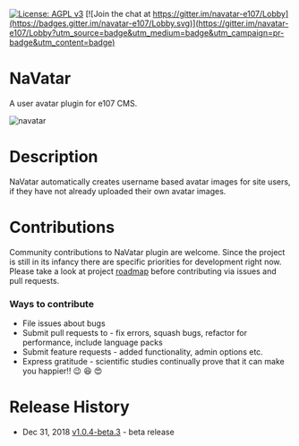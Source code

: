[![License: AGPL v3](https://img.shields.io/badge/License-AGPL%20v3-blue.svg)](https://www.gnu.org/licenses/agpl-3.0)
[![Join the chat at https://gitter.im/navatar-e107/Lobby](https://badges.gitter.im/navatar-e107/Lobby.svg)](https://gitter.im/navatar-e107/Lobby?utm_source=badge&utm_medium=badge&utm_campaign=pr-badge&utm_content=badge)
# NaVatar
A user avatar plugin for e107 CMS.

![navatar]()

# Description
NaVatar automatically creates username based avatar images for site users, if they have not already uploaded their own avatar images.
# Contributions
Community contributions to NaVatar plugin are welcome. Since the project is still in its infancy there are specific priorities for development right now. Please take a look at project [roadmap](https://github.com/arunshekher/navatar/projects/1 "NaVatar Roadmap") before contributing via issues and pull requests.

### Ways to contribute
* File issues about bugs
* Submit pull requests to - fix errors, squash bugs, refactor for performance, include language packs
* Submit feature requests - added functionality, admin options etc.
* Express gratitude - scientific studies continually prove that it can make you happier!! :wink: :laughing: :heart_eyes:


# Release History
+ Dec 31, 2018 [v1.0.4-beta.3](https://github.com/arunshekher/navatar/releases/tag/v1.0.4-beta.3) - beta release
